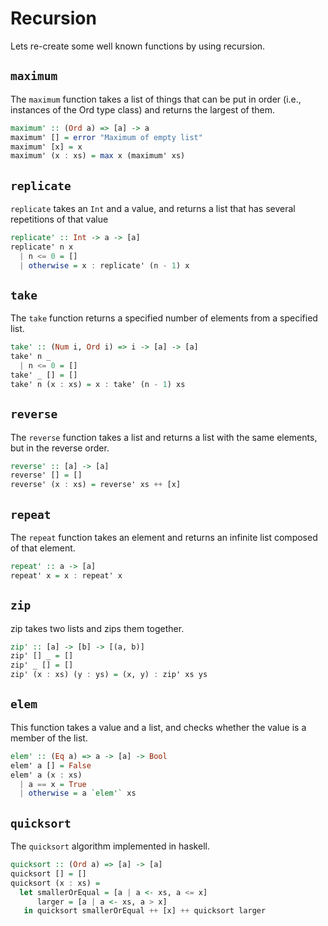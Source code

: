 # Recursion

Lets re-create some well known functions by using recursion.

## `maximum`

The `maximum` function takes a list of things that can be put in order (i.e.,
instances of the Ord type class) and returns the largest of them.

```haskell
maximum' :: (Ord a) => [a] -> a
maximum' [] = error "Maximum of empty list"
maximum' [x] = x
maximum' (x : xs) = max x (maximum' xs)
```

## `replicate`

`replicate` takes an `Int` and a value, and returns a list that has several repetitions of that value

```haskell
replicate' :: Int -> a -> [a]
replicate' n x
  | n <= 0 = []
  | otherwise = x : replicate' (n - 1) x
```

## `take`

The `take` function returns a specified number of elements from a specified list.

```haskell
take' :: (Num i, Ord i) => i -> [a] -> [a]
take' n _
  | n <= 0 = []
take' _ [] = []
take' n (x : xs) = x : take' (n - 1) xs
```

## `reverse`

The `reverse` function takes a list and returns a list with the same elements, but in the reverse order.

```haskell
reverse' :: [a] -> [a]
reverse' [] = []
reverse' (x : xs) = reverse' xs ++ [x]
```

## `repeat`

The `repeat` function takes an element and returns an infinite list composed of that element.

```haskell
repeat' :: a -> [a]
repeat' x = x : repeat' x
```

## `zip`

zip takes two lists and zips them together.

```haskell
zip' :: [a] -> [b] -> [(a, b)]
zip' [] _ = []
zip' _ [] = []
zip' (x : xs) (y : ys) = (x, y) : zip' xs ys
```

## `elem`

This function takes a value and a list, and checks whether the value is a member of the list.

```haskell
elem' :: (Eq a) => a -> [a] -> Bool
elem' a [] = False
elem' a (x : xs)
  | a == x = True
  | otherwise = a `elem'` xs
```

## `quicksort`

The `quicksort` algorithm implemented in haskell.

```haskell
quicksort :: (Ord a) => [a] -> [a]
quicksort [] = []
quicksort (x : xs) =
  let smallerOrEqual = [a | a <- xs, a <= x]
      larger = [a | a <- xs, a > x]
   in quicksort smallerOrEqual ++ [x] ++ quicksort larger
```
